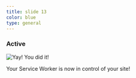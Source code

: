 ```yaml
---
title: slide 13
color: blue
type: general
---
```

### Active

![Yay! You did it!](/images/celebrate.gif "We did it! A GIF celebrating us!")

Your Service Worker is now in control of your site!
